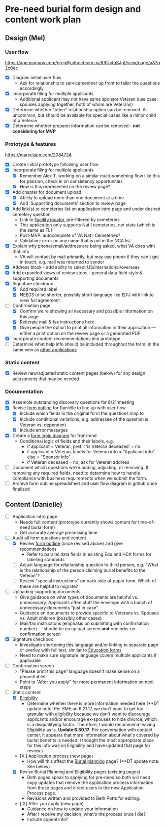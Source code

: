 # Pre-need burial form design and content work plan

## Design (Mel)

### User flow
https://app.moqups.com/greg@adhocteam.us/KRUytqSJgf/view/page/a87b2c0ec

- [x] Diagram initial user flow
  - Ask for relationship to servicemember up front to tailor the questions accordingly
- [x] Incorporate filing for multiple applicants
  - Additional applicant may not have same sponsor Veteran (use case: spouses applying together, both of whom are Veterans)
- [x] Determine whether "other" relationship option can be removed. A: uncommon, but should be available for special cases like a minor child of a Veteran
- [x] Determine whether preparer information can be removed - **not considering for MVP**

### Prototype & features
https://marvelapp.com/2084724

- [x] Create initial prototype following user flow
- [x] Incorporate filing for multiple applicants
  - [x] Remember Alex T. working on a similar multi-something flow like this for pension, check in on consistency opportunities
  - [x] How is this represented on the review page?
- [x] Add chapter for document upload
  - [x] Ability to upload more than one document at a time
  - [x] Add 'Supporting documents' section to review page
- [x] Add link(s) to cemeteries list on application intro page and under desired cemetery question
  - Link to [Facility locator](https://www.vets.gov/facilities/), pre-filtered by cemeteries
  - This application only supports Nat'l cemeteries, not state (which is the same as FL)
  - Post-MVP: autocomplete of VA Nat'l Cemeteries?
  - Validation: error on any name that is not in the NCA list
- [x] Explain why phone/email/address are being asked, what VA does with that info
  - VA will contact by mail primarily, but may use phone if they can't get in touch, e.g. mail was returned to sender
- [x] Address block - add ability to select US/international/overseas
- [x] Add expanded views of review steps - general data field style & supporting documents
- [x] Signature checkbox
  - [x] Add required label
  - [x] NEEDS to be shorter, possibly short language like EDU with link to view full agreement
- [ ] Confirmation page
  - [x] Confirm we're showing all necessary and possible information on this page
  - [x] Reiterate mail & fax instructions here
  - [x] Give people the option to print all information in their application — either a print option on the review page or a generated PDF
- [x] Incorporate content recommendations into prototype
- [ ] Determine what help info should be included throughout the form, in the same vein as [other applications](https://staging.vets.gov/education/apply-for-education-benefits/application/1990e/review-and-submit)

### Static content

- [x] Review new/adjusted static content pages (below) for any design adjustments that may be needed

### Documentation

- [x] Assemble outstanding discovery questions for 6/21 meeting
- [x] Revise [form outline](https://docs.google.com/a/adhocteam.us/spreadsheets/d/1VmiX1guDAzb14MxBgaCIgzdzx9b7CNWUmOVoBrYVTb0/edit?usp=sharing) for Danielle to line up with user flow
  - [x] Include which fields in the original form the questions map to
  - [x] Include conditional variations, e.g. addressee of the question is Veteran vs. dependent
  - [x] Include error messages
- [x] Create a [form logic diagram](https://github.com/department-of-veterans-affairs/va.gov-team/blob/master/products/burials-memorials/pre-need/design/form-logic.png) for front-end
  - Conditional logic of fields and their labels, e.g.
    - if applicant = Veteran, prefill 'is Veteran deceased' = no
    - if applicant = Veteran, labels for Veteran info = "Applicant info", else = "Sponsor info"
    - if Veteran deceased = no, ask for Veteran address
- [ ] Document which questions we're adding, adjusting, or removing. If removing any required fields, need to determine how to handle compliance with business requirements when we submit the form.
- [ ] Archive form outline spreadsheet and user flow diagram in github once finalized

## Content (Danielle)

- [ ] Application intro page
  - Needs full content (prototype currently shows content for time-of-need burial form)
  - Get accurate average processing time
- [ ] Audit all form questions and content
  - [x] Review [form outline](https://docs.google.com/a/adhocteam.us/spreadsheets/d/1VmiX1guDAzb14MxBgaCIgzdzx9b7CNWUmOVoBrYVTb0/edit?usp=sharing) (once revised above) and give recommendations
    - Refer to parallel data fields in existing Edu and HCA forms for labeling standards
  - [ ] Adjust language for relationship question to third person, e.g. "What is the relationship of the person claiming burial benefits to the Veteran"?
  - [ ] Review "special instructions" on back side of paper form. Which of these are helpful to migrate?
- [ ] Uploading supporting documents
  - Give guidance on what types of documents are helpful vs. unnecessary. Applicants often stuff the envelope with a bunch of unnecessary documents "just in case"
  - Guidance on documents to provide specific to Veterans vs. Spouses vs. Adult children (possibly other cases)
  - Mail/fax instructions (emphasis on submitting with confirmation number) — should be on upload screen **and** reminder on confirmation screen
- [x] Signature checkbox
  - Investigate shortening this language and/or linking to separate page or overlay with full text, similar to [Education forms](https://www.vets.gov/education/apply-for-education-benefits/application/1990e/review-and-submit)
  - Need to make sure signature language covers multiple applicants if applicable
- [ ] Confirmation screen
  - "Please print this page" language doesn't make sense on a phone/tablet
  - Point to "After you apply" for more permanent information on next steps
- [ ] Static content
  - [x] [Eligibility](https://www.vets.gov/burials-and-memorials/eligibility/)
    - Determine whether there is more information needed here (\*\*DT update note: Per SME on 6.21.17, we don't want to get too granular with eligibility because we don't want to discourage applicants and/or encourage ex-spouses to hide divorce, which is a disqualifying factor. Therefore, I would recommend leaving Eligibility as is. **Update 6.30.17:** Per conversation with contact center, it appears that more information about what's covered by burial benefits is needed. I thought the most appropriate place for this info was on Eligibility and have updated that page for review.) 
  - [X ] Application process (new page)
    - How will this affect the [Burial planning](https://www.vets.gov/burials-and-memorials/burial-planning/) page? (\*\*DT update note: See below)
  - [x] Revise Burial Planning and Eligibility pages (existing pages)
    - Both pages speak to applying for pre-need so both will need copy updates that remove the application process information from those pages and direct users to the new Application Process page. 
    - Revisions written and provided to Beth Potts for editing.
  - [ X] After you apply (new page)
    - Guidance on how to update your information
    - After I receive my decision, what's the process once I die?
    - Include appeal info?
